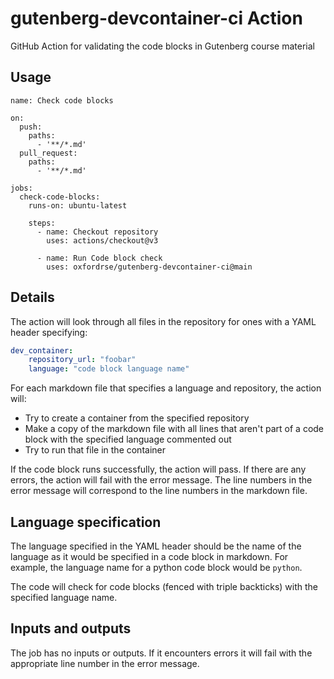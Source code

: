 # gutenberg-devcontainer-ci Action
GitHub Action for validating the code blocks in Gutenberg course material

## Usage

```
name: Check code blocks

on:
  push:
    paths:
      - '**/*.md'
  pull_request:
    paths:
      - '**/*.md'

jobs:
  check-code-blocks:
    runs-on: ubuntu-latest

    steps:
      - name: Checkout repository
        uses: actions/checkout@v3

      - name: Run Code block check
        uses: oxfordrse/gutenberg-devcontainer-ci@main
```

## Details

The action will look through all files in the repository for ones with a YAML header specifying:
```yaml
dev_container:
    repository_url: "foobar"
    language: "code block language name"
```

For each markdown file that specifies a language and repository, the action will:
- Try to create a container from the specified repository 
- Make a copy of the markdown file with all lines that aren't part of a code block with the specified language commented out
- Try to run that file in the container

If the code block runs successfully, the action will pass. If there are any errors, the action will fail with the error message.
The line numbers in the error message will correspond to the line numbers in the markdown file.

## Language specification

The language specified in the YAML header should be the name of the language as it would be specified in a code block in markdown.
For example, the language name for a python code block would be `python`.

The code will check for code blocks (fenced with triple backticks) with the specified language name.

## Inputs and outputs

The job has no inputs or outputs. 
If it encounters errors it will fail with the appropriate line number in the error message.

